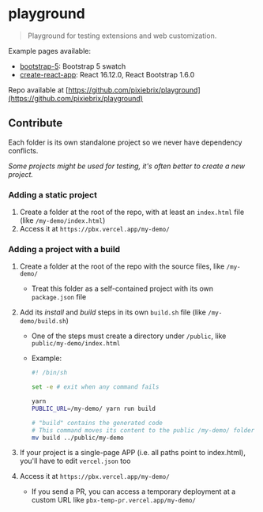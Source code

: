 # playground

> Playground for testing extensions and web customization.

Example pages available:

- [bootstrap-5](https://pbx.vercel.app/bootstrap-5/): Bootstrap 5 swatch
- [create-react-app](https://pbx.vercel.app/create-react-app/): React 16.12.0, React Bootstrap 1.6.0

Repo available at [https://github.com/pixiebrix/playground](https://github.com/pixiebrix/playground)

## Contribute

Each folder is its own standalone project so we never have dependency conflicts.

_Some projects might be used for testing, it's often better to create a new project._

### Adding a static project

1. Create a folder at the root of the repo, with at least an `index.html` file (like `/my-demo/index.html`)
1. Access it at `https://pbx.vercel.app/my-demo/`

### Adding a project with a build

1. Create a folder at the root of the repo with the source files, like `/my-demo/`
   - Treat this folder as a self-contained project with its own `package.json` file
1. Add its _install_ and _build_ steps in its own `build.sh` file (like `/my-demo/build.sh`)

   - One of the steps must create a directory under `/public`, like `public/my-demo/index.html`
   - Example:

     ```sh
     #! /bin/sh

     set -e # exit when any command fails

     yarn
     PUBLIC_URL=/my-demo/ yarn run build

     # "build" contains the generated code
     # This command moves its content to the public /my-demo/ folder
     mv build ../public/my-demo
     ```

1. If your project is a single-page APP (i.e. all paths point to index.html), you'll have to edit `vercel.json` too
1. Access it at `https://pbx.vercel.app/my-demo/`
   - If you send a PR, you can access a temporary deployment at a custom URL like `pbx-temp-pr.vercel.app/my-demo/`
